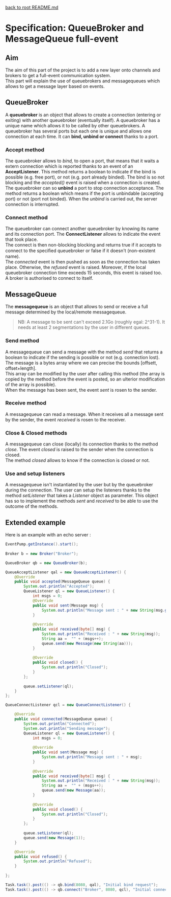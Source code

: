 [back to root README.md](../README.md)
# Specification: QueueBroker and MessageQueue full-event

## Aim

The aim of this part of the project is to add a new layer onto channels and brokers to get a full-event communication system.    
This part will explain the use of queuebrokers and messagequeues which allows to get a message layer based on events.

## QueueBroker

A **queuebroker** is an object that allows to create a connection (entering or exiting) with another queuebroker (eventually itself). A queuebroker has a unique name which allows it to be called by other queuebrokers. A queuebroker has several ports but each one is unique and allows one connection at each time. It can **bind, unbind or connect** thanks to a port.

### Accept method

The queuebroker allows to *bind,* to open a port, that means that it waits a extern connection which is reported thanks to an event of an **AcceptListener**. This method returns a boolean to indicate if the bind is possible (e.g. free port), or not (e.g. port already binded). The bind is so not blocking and the *accepted()* event is raised when a connection is created.    
The queuebroker can so **unbind** a port to stop connection acceptance. The method returns a boolean which means if the port is unbindable (accepting port) or not (port not binded). When the *unbind* is carried out, the server connection is interrupted.

### Connect method

The queuebroker can connect another queuebroker by knowing its name and its connection port. The **ConnectListener** allows to indicate the event that took place.  
The connect is then non-blocking blocking and returns true if it accepts to connect to the speciﬁed queuebroker or false if it doesn't (non-existent name).  
The *connected* event is then pushed as soon as the connection has taken place. Otherwise, the *refused* event is raised. Moreover, if the local queuebroker connection time exceeds 15 seconds, this event is raised too.  
A broker is authorised to connect to itself.

## MessageQueue

The **messagequeue** is an object that allows to send or receive a full message determined by the local/remote messagequeue.  
> NB: A message to be sent can't exceed 2.1Go (roughly egal: 2^31-1). It needs at least 2 segmentations by the user in different queues.

### Send method

A messagequeue can send a message with the method *send* that returns a boolean to indicate if the sending is possible or not (e.g. connection lost). The message is a bytes array where we can precise the bounds [offsett, offset+length].  
This array can be modified by the user after calling this method (the array is copied by the method before the event is posted, so an ulterior modification of the array is possible).  
When the message has been sent, the event *sent* is rosen to the sender.

### Receive method

A messagequeue can read a message. When it receives all a message sent by the sender, the event *received* is rosen to the receiver.

### Close & Closed methods

A messagequeue can close (locally) its connection thanks to the method *close*. The event *closed* is raised to the sender when the connection is closed.  
The method *closed* allows to know if the connection is closed or not.

### Use and setup listeners

A messagequeue isn't instantiated by the user but by the queuebroker during the connection. The user can setup the listeners thanks to the method *setListener* that takes a *Listener* object as parameter. This object has so to implement the methods *sent* and *received* to be able to use the outcome of the methods.

## Extended example

Here is an example with an echo server :

```java  
EventPump.getInstance().start();
		
Broker b = new Broker("Broker");

QueueBroker qb = new QueueBroker(b);

QueueAcceptListener qal = new QueueAcceptListener() {
	@Override
	public void accepted(MessageQueue queue) {
		System.out.println("Accepted");
		QueueListener ql = new QueueListener() {
			int msgs = 0;
			@Override
			public void sent(Message msg) {
				System.out.println("Message sent : " + new String(msg.getBytes()));
			}
			
			@Override
			public void received(byte[] msg) {
				System.out.println("Received : " + new String(msg));
				String aa =  "" + (msgs++);
				queue.send(new Message(new String(aa)));
			}
			
			@Override
			public void closed() {
				System.out.println("Closed");
			}
		};
		
		queue.setListener(ql);
	}
};

QueueConnectListener qcl = new QueueConnectListener() {

	@Override
	public void connected(MessageQueue queue) {
		System.out.println("Connected");
		System.out.println("Sending message");
		QueueListener ql = new QueueListener() {
			int msgs = 0;
			
			@Override
			public void sent(Message msg) {
				System.out.println("Message sent : " + msg);
			}
			
			@Override
			public void received(byte[] msg) {
				System.out.println("Received : " + new String(msg));
				String aa =  "" + (msgs++);
				queue.send(new Message(aa));
			}
			
			@Override
			public void closed() {
				System.out.println("Closed");
			}
		};
		
		queue.setListener(ql);
		queue.send(new Message(1));
	}

	@Override
	public void refused() {
		System.out.println("Refused");
	}
	
};

Task.task().post(() -> qb.bind(8080, qal), "Initial bind request");
Task.task().post(() -> qb.connect("Broker", 8080, qcl), "Initial connect request");
````
